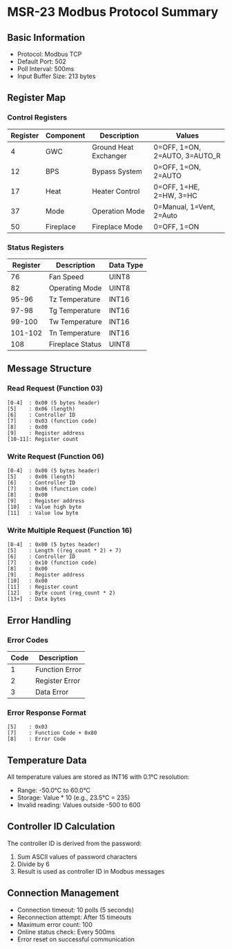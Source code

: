 # MSR-23 Modbus Protocol Summary

## Basic Information
- Protocol: Modbus TCP
- Default Port: 502
- Poll Interval: 500ms
- Input Buffer Size: 213 bytes

## Register Map

### Control Registers
| Register | Component | Description | Values |
|----------|-----------|-------------|---------|
| 4  | GWC | Ground Heat Exchanger | 0=OFF, 1=ON, 2=AUTO, 3=AUTO_R |
| 12 | BPS | Bypass System | 0=OFF, 1=ON, 2=AUTO |
| 17 | Heat | Heater Control | 0=OFF, 1=HE, 2=HW, 3=HC |
| 37 | Mode | Operation Mode | 0=Manual, 1=Vent, 2=Auto |
| 50 | Fireplace | Fireplace Mode | 0=OFF, 1=ON |

### Status Registers
| Register | Description | Data Type |
|----------|-------------|----------|
| 76 | Fan Speed | UINT8 |
| 82 | Operating Mode | UINT8 |
| 95-96 | Tz Temperature | INT16 |
| 97-98 | Tg Temperature | INT16 |
| 99-100 | Tw Temperature | INT16 |
| 101-102 | Tn Temperature | INT16 |
| 108 | Fireplace Status | UINT8 |

## Message Structure

### Read Request (Function 03)
```
[0-4]  : 0x00 (5 bytes header)
[5]    : 0x06 (length)
[6]    : Controller ID
[7]    : 0x03 (function code)
[8]    : 0x00
[9]    : Register address
[10-11]: Register count
```

### Write Request (Function 06)
```
[0-4]  : 0x00 (5 bytes header)
[5]    : 0x06 (length)
[6]    : Controller ID
[7]    : 0x06 (function code)
[8]    : 0x00
[9]    : Register address
[10]   : Value high byte
[11]   : Value low byte
```

### Write Multiple Request (Function 16)
```
[0-4]  : 0x00 (5 bytes header)
[5]    : Length ((reg_count * 2) + 7)
[6]    : Controller ID
[7]    : 0x10 (function code)
[8]    : 0x00
[9]    : Register address
[10]   : 0x00
[11]   : Register count
[12]   : Byte count (reg_count * 2)
[13+]  : Data bytes
```

## Error Handling

### Error Codes
| Code | Description |
|------|-------------|
| 1 | Function Error |
| 2 | Register Error |
| 3 | Data Error |

### Error Response Format
```
[5]    : 0x03
[7]    : Function Code + 0x80
[8]    : Error Code
```

## Temperature Data

All temperature values are stored as INT16 with 0.1°C resolution:
- Range: -50.0°C to 60.0°C
- Storage: Value * 10 (e.g., 23.5°C = 235)
- Invalid reading: Values outside -500 to 600

## Controller ID Calculation

The controller ID is derived from the password:
1. Sum ASCII values of password characters
2. Divide by 6
3. Result is used as controller ID in Modbus messages

## Connection Management

- Connection timeout: 10 polls (5 seconds)
- Reconnection attempt: After 15 timeouts
- Maximum error count: 100
- Online status check: Every 500ms
- Error reset on successful communication 